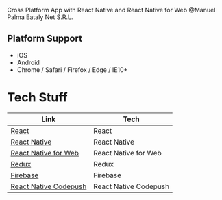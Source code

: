 Cross Platform App with React Native and React Native for Web
@Manuel Palma
Eataly Net S.R.L.

## Platform Support
* iOS
* Android
* Chrome / Safari / Firefox / Edge / IE10+


# Tech Stuff

| Link | Tech |
|------|------|
|[React](https://github.com/facebook/react)|React|
|[React Native](https://github.com/facebook/react-native)|React Native|
|[React Native for Web](https://github.com/necolas/react-native-web)|React Native for Web|
|[Redux](https://github.com/reactjs/redux)|Redux|
|[Firebase](https://github.com/firebase/)|Firebase|
|[React Native Codepush](https://github.com/Microsoft/react-native-code-push)|React Native Codepush|